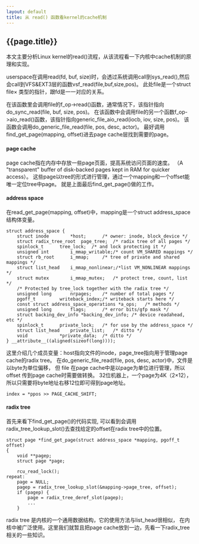 ```yaml
---
layout: default
title: 从 read() 函数看kernel的cache机制
---
```


{{page.title}}
-----------------------------

本文主要分析Linux kernel的read()流程，从该流程看一下内核中cache机制的原理和实现。

userspace在调用read(fd, buf, size)时，会透过系统调用call到sys_read(),然后会call到VFS&EXT3层的函数vsf_read(file,buf,size,pos)。
此处file是一个struct file× 类型的指针，跟fd是一一对应的关系。

在该函数里会调用file的f_op->read()函数，通常情况下，该指针指向do_sync_read(file, buf, size, pos)。
在该函数中会调用file的另一个函数f_op->aio_read()函数，该指针指向generic_file_aio_read(iocb, iov, size, pos)。
该函数会调用do_generic_file_read(file, pos, desc, actor)。
最好调用find_get_page(mapping, offset)进去page cache层找到需要的page。

#### page cache

page cache指在内存中存放一些page页面，提高系统访问页面的速度。
（A "transparent" buffer of disk-backed pages kept in RAM for quicker access）。
这些page以tree的形式进行管理，通过一个mapping和一个offset能唯一定位tree中page。
就是上面最后find_get_page()做的工作。

#### address space

在read_get_page(mapping, offset)中，mapping是一个struct address_space结构体变量。

	struct address_space {
		struct inode		*host;		/* owner: inode, block_device */
		struct radix_tree_root	page_tree;	/* radix tree of all pages */
		spinlock_t		tree_lock;	/* and lock protecting it */
		unsigned int		i_mmap_writable;/* count VM_SHARED mappings */
		struct rb_root		i_mmap;		/* tree of private and shared mappings */
		struct list_head	i_mmap_nonlinear;/*list VM_NONLINEAR mappings */
		struct mutex		i_mmap_mutex;	/* protect tree, count, list */
		/* Protected by tree_lock together with the radix tree */
		unsigned long		nrpages;	/* number of total pages */
		pgoff_t			writeback_index;/* writeback starts here */
		const struct address_space_operations *a_ops;	/* methods */
		unsigned long		flags;		/* error bits/gfp mask */
		struct backing_dev_info *backing_dev_info; /* device readahead, etc */
		spinlock_t		private_lock;	/* for use by the address_space */
		struct list_head	private_list;	/* ditto */
		void			*private_data;	/* ditto */
	} __attribute__((aligned(sizeof(long))));

这里介绍几个成员变量：host指向文件的inode，page_tree指向用于管理page cache的radix tree。
在do_generic_file_read(file, pos, desc, actor)中，文件是以byte为单位偏移，
但 file 在page cache中是以page为单位进行管理，所以offset 传到page cache时需要做转换。
32位机器上，一个page为4K（2×12），所以只需要将byte地址右移12位即可得到page地址。

	index = *ppos >> PAGE_CACHE_SHIFT;

#### radix tree

首先来看下find_get_page()的代码实现,
	可以看到会调用radix_tree_lookup_slot()去查找给定的offset在radix tree中的位置。

	struct page *find_get_page(struct address_space *mapping, pgoff_t offset)
	{
		void **pagep;
		struct page *page;
	
		rcu_read_lock();
	repeat:
		page = NULL;
		pagep = radix_tree_lookup_slot(&mapping->page_tree, offset);
		if (pagep) {
			page = radix_tree_deref_slot(pagep);
			...
		}

radix tree 是内核的一个通用数据结构，它的使用方法与list_head很相似，
在内核中被广泛使用。这里我们就暂且把page cache放到一边，先看一下radix_tree相关的一些知识。
